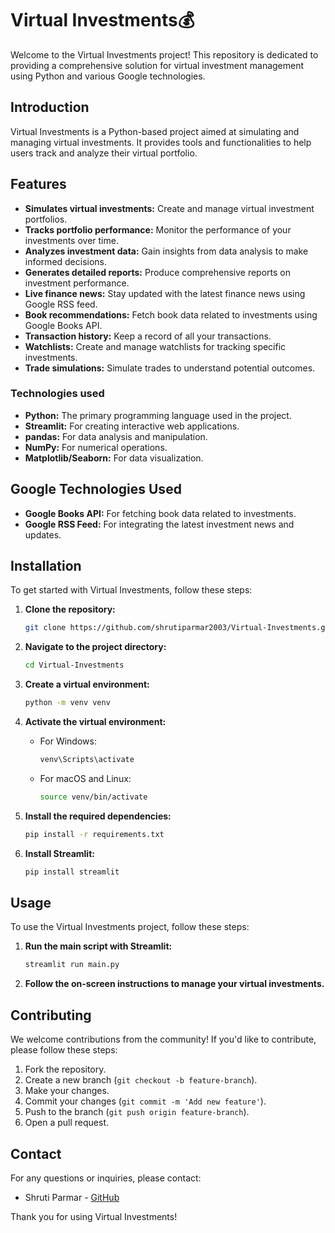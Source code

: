 # Virtual Investments💰

Welcome to the Virtual Investments project! This repository is dedicated to providing a comprehensive solution for virtual investment management using Python and various Google technologies.

## Introduction

Virtual Investments is a Python-based project aimed at simulating and managing virtual investments. It provides tools and functionalities to help users track and analyze their virtual portfolio.

## Features

- **Simulates virtual investments:** Create and manage virtual investment portfolios.
- **Tracks portfolio performance:** Monitor the performance of your investments over time.
- **Analyzes investment data:** Gain insights from data analysis to make informed decisions.
- **Generates detailed reports:** Produce comprehensive reports on investment performance.
- **Live finance news:** Stay updated with the latest finance news using Google RSS feed.
- **Book recommendations:** Fetch book data related to investments using Google Books API.
- **Transaction history:** Keep a record of all your transactions.
- **Watchlists:** Create and manage watchlists for tracking specific investments.
- **Trade simulations:** Simulate trades to understand potential outcomes.

### Technologies used

- **Python:** The primary programming language used in the project.
- **Streamlit:** For creating interactive web applications.
- **pandas:** For data analysis and manipulation.
- **NumPy:** For numerical operations.
- **Matplotlib/Seaborn:** For data visualization.


## Google Technologies Used

- **Google Books API:** For fetching book data related to investments.
- **Google RSS Feed:** For integrating the latest investment news and updates.

## Installation

To get started with Virtual Investments, follow these steps:

1. **Clone the repository:**

    ```bash
    git clone https://github.com/shrutiparmar2003/Virtual-Investments.git
    ```

2. **Navigate to the project directory:**

    ```bash
    cd Virtual-Investments
    ```

3. **Create a virtual environment:**

    ```bash
    python -m venv venv
    ```

4. **Activate the virtual environment:**

    - For Windows:
    
        ```bash
        venv\Scripts\activate
        ```

    - For macOS and Linux:
    
        ```bash
        source venv/bin/activate
        ```

5. **Install the required dependencies:**

    ```bash
    pip install -r requirements.txt
    ```

6. **Install Streamlit:**

    ```bash
    pip install streamlit
    ```

## Usage

To use the Virtual Investments project, follow these steps:

1. **Run the main script with Streamlit:**

    ```bash
    streamlit run main.py
    ```

2. **Follow the on-screen instructions to manage your virtual investments.**

## Contributing

We welcome contributions from the community! If you'd like to contribute, please follow these steps:

1. Fork the repository.
2. Create a new branch (`git checkout -b feature-branch`).
3. Make your changes.
4. Commit your changes (`git commit -m 'Add new feature'`).
5. Push to the branch (`git push origin feature-branch`).
6. Open a pull request.

## Contact

For any questions or inquiries, please contact:

- Shruti Parmar - [GitHub](https://github.com/shrutiparmar2003)

Thank you for using Virtual Investments!
